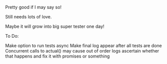 Pretty good if I may say so!

Still needs lots of love.

Maybe it will grow into big super tester one day!

To Do:

Make option to run tests async
Make final log appear after all tests are done
Concurrent calls to actual() may cause out of order logs
ascertain whether that happens and fix it with promises or something